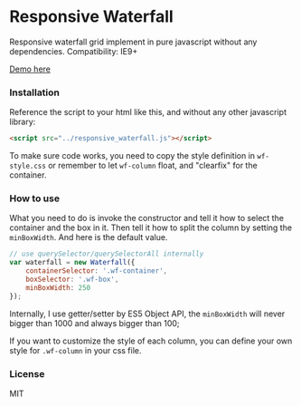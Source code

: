 # Responsive Waterfall

Responsive waterfall grid implement in pure javascript without any dependencies. Compatibility: IE9+

[Demo here]()

### Installation

Reference the script to your html like this, and without any other javascript library:

```html
<script src="../responsive_waterfall.js"></script>
```

To make sure code works, you need to copy the style definition in `wf-style.css` or remember to let `wf-column` float, and "clearfix" for the container.

### How to use

What you need to do is invoke the constructor and tell it how to select the container and the box in it. Then tell it how to split the column by setting the `minBoxWidth`. And here is the default value.

```javascript
// use querySelector/querySelectorAll internally
var waterfall = new Waterfall({ 
	containerSelector: '.wf-container',
	boxSelector: '.wf-box',
	minBoxWidth: 250
});
```

Internally, I use getter/setter by ES5 Object API, the `minBoxWidth` will never bigger than 1000 and always bigger than 100;

If you want to customize the style of each column, you can define your own style for `.wf-column` in your css file.

### License

MIT
